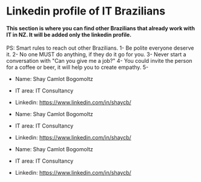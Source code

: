# Linkedin profile of IT Brazilians
#### This section is where you can find other Brazilians that already work with IT in NZ. It will be added only the linkedin profile.

PS: Smart rules to reach out other Brazilians.
1- Be polite everyone deserve it.
2- No one MUST do anything, if they do it go for you.
3- Never start a conversation with "Can you give me a job?"
4- You could invite the person for a coffee or beer, it will help you to create empathy.
5- 


* Name: Shay Camlot Bogomoltz
* IT area: IT Consultancy
* Linkedin: https://www.linkedin.com/in/shaycb/

* Name: Shay Camlot Bogomoltz
* IT area: IT Consultancy
* Linkedin: https://www.linkedin.com/in/shaycb/

* Name: Shay Camlot Bogomoltz
* IT area: IT Consultancy
* Linkedin: https://www.linkedin.com/in/shaycb/
